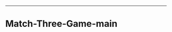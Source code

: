 ----------------------------------------------------------------------------
# Match-Three-Game-main
